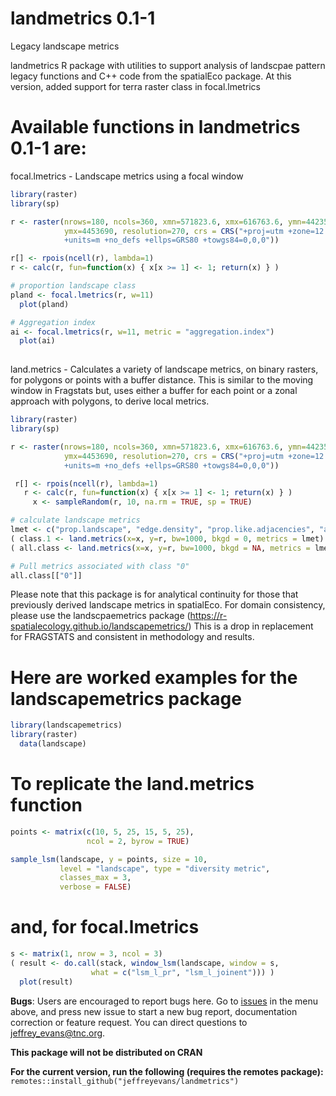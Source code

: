# landmetrics 0.1-1
Legacy landscape metrics

landmetrics R package with utilities to support analysis of landscpae pattern
legacy functions and C++ code from the spatialEco package. At this version, 
added support for terra raster class in focal.lmetrics 
 
# Available functions in landmetrics 0.1-1 are:

focal.lmetrics - Landscape metrics using a focal window

```r
library(raster)
library(sp)

r <- raster(nrows=180, ncols=360, xmn=571823.6, xmx=616763.6, ymn=4423540, 
            ymx=4453690, resolution=270, crs = CRS("+proj=utm +zone=12 +datum=NAD83 
            +units=m +no_defs +ellps=GRS80 +towgs84=0,0,0"))

r[] <- rpois(ncell(r), lambda=1)
r <- calc(r, fun=function(x) { x[x >= 1] <- 1; return(x) } )  

# proportion landscape class   
pland <- focal.lmetrics(r, w=11)
  plot(pland)

# Aggregation index 
ai <- focal.lmetrics(r, w=11, metric = "aggregation.index")
  plot(ai)
  
```
 
land.metrics - Calculates a variety of landscape metrics, on binary rasters, for polygons or points with a buffer 
distance. This is similar to the moving window in Fragstats but, uses either a buffer for each 
point or a zonal approach with polygons, to derive local metrics. 

```r
library(raster)
library(sp)

r <- raster(nrows=180, ncols=360, xmn=571823.6, xmx=616763.6, ymn=4423540, 
            ymx=4453690, resolution=270, crs = CRS("+proj=utm +zone=12 +datum=NAD83 
            +units=m +no_defs +ellps=GRS80 +towgs84=0,0,0"))

 r[] <- rpois(ncell(r), lambda=1)
   r <- calc(r, fun=function(x) { x[x >= 1] <- 1; return(x) } )  
     x <- sampleRandom(r, 10, na.rm = TRUE, sp = TRUE)

# calculate landscape metrics
lmet <- c("prop.landscape", "edge.density", "prop.like.adjacencies", "aggregation.index") 
( class.1 <- land.metrics(x=x, y=r, bw=1000, bkgd = 0, metrics = lmet) )
( all.class <- land.metrics(x=x, y=r, bw=1000, bkgd = NA, metrics = lmet ) )

# Pull metrics associated with class "0"
all.class[["0"]]
```
Please note that this package is for analytical continuity for those that previously 
derived landscape metrics in spatialEco. For domain consistency, please use the 
landscpaemetrics package (https://r-spatialecology.github.io/landscapemetrics/) 
This is a drop in replacement for FRAGSTATS and consistent in methodology and 
results. 

# Here are worked examples for the landscapemetrics package

```r
library(landscapemetrics)
library(raster)
  data(landscape)
```

# To replicate the land.metrics function 

```r
points <- matrix(c(10, 5, 25, 15, 5, 25), 
                 ncol = 2, byrow = TRUE)

sample_lsm(landscape, y = points, size = 10, 
           level = "landscape", type = "diversity metric", 
           classes_max = 3,
           verbose = FALSE)   
```

# and, for focal.lmetrics
```r
s <- matrix(1, nrow = 3, ncol = 3)
( result <- do.call(stack, window_lsm(landscape, window = s, 
                  what = c("lsm_l_pr", "lsm_l_joinent"))) )
  plot(result)
```   

**Bugs**: Users are encouraged to report bugs here. Go to [issues](https://github.com/jeffreyevans/landmetrics/issues) in the menu above, and press new issue to start a new bug report, documentation correction or feature request. You can direct questions to <jeffrey_evans@tnc.org>.

**This package will not be distributed on CRAN** 

**For the current version, run the following (requires the remotes package):**
`remotes::install_github("jeffreyevans/landmetrics")`
